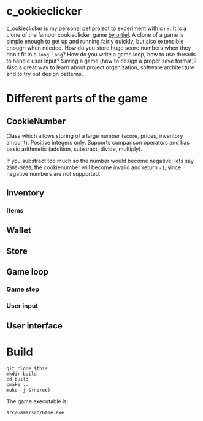 # c_ookieclicker

c_ookieclicker is my personal pet project to experiment with c++. It is a clone of the famour
cookieclicker game [by ortiel][1]. A clone of a game is simple enough to get up and running fairly quickly, but also extensible enough when needed. How do you store huge score numbers when they don't fit in a `long long`? How do you write a game loop, how to use threads to handle user input? Saving a game (how to design a proper save format)? Also a great way to learn about project organization, software architecture and to try out design patterns.

# Different parts of the game

## CookieNumber

Class which allows storing of a large number (score, prices, inventory amount). Positive integers only. Supports comparison operators and has basic arithmetic (addition, substract, divide, multiply).  

If you substract too much so the number would become negative, lets say, `2500-5000`, the cookienumber will become invalid and return `-1`, since negative numbers are not supported. 

## Inventory

### Items

## Wallet

## Store

## Game loop

### Game step

### User input


## User interface

# Build

    git clone $this
    mkdir build
    cd build
    cmake ..
    make -j $(nproc)
    
The game executable is:

    src/Game/src/Game.exe

[1]: https://orteil.dashnet.org/cookieclicker/
